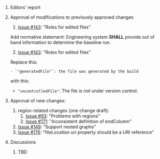 1. Editors' report
1. Approval of modifications to previously approved changes
    1. [Issue #143](https://github.com/oasis-tcs/sarif-spec/issues/160): "Roles for edited files"

    Add normative statement: Engineering system **SHALL** provide out of band information to determine the baseline run.

    2. [Issue #143](https://github.com/oasis-tcs/sarif-spec/issues/143): "Roles for edited files"

    Replace this:

       - `"generatedFile"`: the file was generated by the build

    with this:

    - `"uncontrolledFile"`: The file is not under version control.

1. Approval of new changes:
    1. region-related changes (one change draft):
        1. [Issue #93](https://github.com/oasis-tcs/sarif-spec/issues/93): "Problems with regions"
        1. [Issue #171](https://github.com/oasis-tcs/sarif-spec/issues/171): "Inconsistent definition of endColumn"
    1. [Issue #149](https://github.com/oasis-tcs/sarif-spec/issues/149): "Support nested graphs"
    1. [Issue #176](https://github.com/oasis-tcs/sarif-spec/issues/176): "fileLocation uri property should be a URI reference"
1. Discussions
    1. TBD
